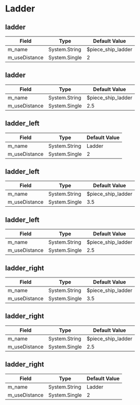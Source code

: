 # Ladder

## ladder

|Field|Type|Default Value|
|-----|----|-------------|
|m_name|System.String|$piece_ship_ladder|
|m_useDistance|System.Single|2|

## ladder

|Field|Type|Default Value|
|-----|----|-------------|
|m_name|System.String|$piece_ship_ladder|
|m_useDistance|System.Single|2.5|

## ladder_left

|Field|Type|Default Value|
|-----|----|-------------|
|m_name|System.String|Ladder|
|m_useDistance|System.Single|2|

## ladder_left

|Field|Type|Default Value|
|-----|----|-------------|
|m_name|System.String|$piece_ship_ladder|
|m_useDistance|System.Single|3.5|

## ladder_left

|Field|Type|Default Value|
|-----|----|-------------|
|m_name|System.String|$piece_ship_ladder|
|m_useDistance|System.Single|2.5|

## ladder_right

|Field|Type|Default Value|
|-----|----|-------------|
|m_name|System.String|$piece_ship_ladder|
|m_useDistance|System.Single|3.5|

## ladder_right

|Field|Type|Default Value|
|-----|----|-------------|
|m_name|System.String|$piece_ship_ladder|
|m_useDistance|System.Single|2.5|

## ladder_right

|Field|Type|Default Value|
|-----|----|-------------|
|m_name|System.String|Ladder|
|m_useDistance|System.Single|2|

